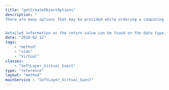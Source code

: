 ```yaml
---
title: "getCreateObjectOptions"
description: "
There are many options that may be provided while ordering a computing instance, this method can be used to determine what these options are. 


Detailed information on the return value can be found on the data type page for [SoftLayer_Container_Virtual_Guest_Configuration](/reference/datatypes/SoftLayer_Container_Virtual_Guest_Configuration). "
date: "2018-02-12"
tags:
    - "method"
    - "sldn"
    - "Virtual"
classes:
    - "SoftLayer_Virtual_Guest"
type: "reference"
layout: "method"
mainService : "SoftLayer_Virtual_Guest"
---
```

